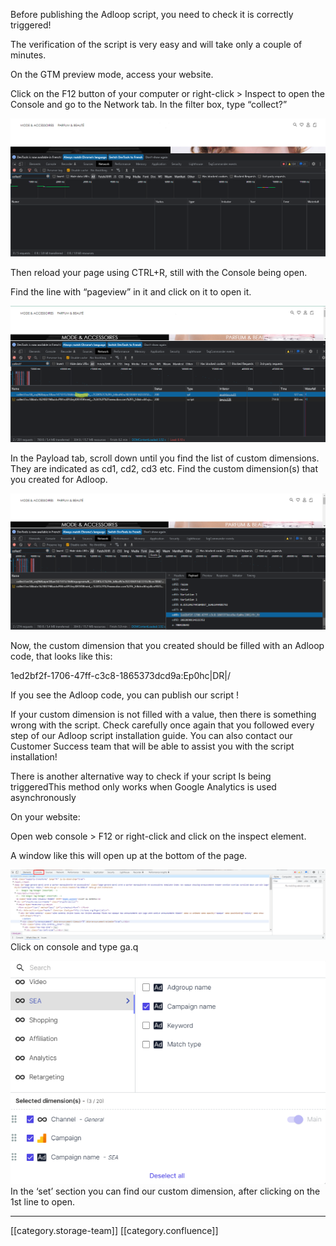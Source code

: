 Before publishing the Adloop script, you need to check it is correctly triggered!

The verification of the script is very easy and will take only a couple of minutes. 

On the GTM preview mode, access your website. 

Click on the F12 button of your computer or right-click > Inspect to open the Console and go to the Network tab. In the filter box, type “collect?”

![](images/storage/image-20220301-143220.png)

Then reload your page using CTRL+R, still with the Console being open. 

Find the line with “pageview” in it and click on it to open it. 

![](images/storage/image-20220301-143100.png)

In the Payload tab, scroll down until you find the list of custom dimensions. They are indicated as cd1, cd2, cd3 etc. Find the custom dimension(s) that you created for Adloop. 

![](images/storage/image-20220301-143016.png)

Now, the custom dimension that you created should be filled with an Adloop code, that looks like this: 

1ed2bf2f-1706-47ff-c3c8-1865373dcd9a:Ep0hc|DR|/

If you see the Adloop code, you can publish our script ! 

If your custom dimension is not filled with a value, then there is something wrong with the script. Check carefully once again that you followed every step of our Adloop script installation guide. You can also contact our Customer Success team that will be able to assist you with the script installation! 



There is another alternative way to check if your script Is being triggeredThis method only works when Google Analytics is used asynchronously

On your website: 

Open web console > F12 or right-click and click on the inspect element.

A window like this will open up at the bottom of the page. 

![](images/storage/image-20221017-101928.png)Click on console and type ga.q

![](images/storage/Screenshot_1.png)In the ‘set’ section you can find our custom dimension, after clicking on the 1st line to open.





*****

[[category.storage-team]] 
[[category.confluence]] 
